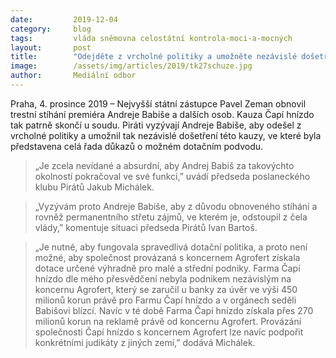 ```yaml
---
date:         2019-12-04
category:     blog
tags:         vláda sněmovna celostátní kontrola-moci-a-mocných
layout:       post
title:        "Odejděte z vrcholné politiky a umožněte nezávislé došetření kauzy Čapí hnízdo, vyzývají Piráti premiéra Babiše v souvislosti s jeho obnoveným stíháním"
image:        /assets/img/articles/2019/tk27schuze.jpg
author:       Mediální odbor
---
```



Praha, 4. prosince 2019 – Nejvyšší státní zástupce Pavel Zeman obnovil trestní stíhání premiéra Andreje Babiše a dalších osob. Kauza Čapí hnízdo tak patrně skončí u soudu. Piráti vyzývají Andreje Babiše, aby odešel z vrcholné politiky a umožnil tak nezávislé došetření této kauzy, ve které byla představena celá řada důkazů o možném dotačním podvodu. 
> „Je zcela nevídané a absurdní, aby Andrej Babiš za takovýchto okolností pokračoval ve své funkci,” uvádí předseda poslaneckého klubu Pirátů Jakub Michálek.

> „Vyzývám proto Andreje Babiše, aby z důvodu obnoveného stíhání a rovněž permanentního střetu zájmů, ve kterém je, odstoupil z čela vlády,” komentuje situaci předseda Pirátů Ivan Bartoš.

> „Je nutné, aby fungovala spravedlivá dotační politika, a proto není možné, aby společnost provázaná s koncernem Agrofert získala dotace určené výhradně pro malé a střední podniky. Farma Čapí hnízdo dle mého přesvědčení nebyla podnikem nezávislým na koncernu Agrofert, který se zaručil u banky za úvěr ve výši 450 milionů korun právě pro Farmu Čapí hnízdo a v orgánech seděli Babišovi blízcí. Navíc v té době Farma Čapí hnízdo získala přes 270 milionů korun na reklamě právě od koncernu Agrofert. Provázání společnosti Čapí hnízdo s koncernem Agrofert lze navíc podpořit konkrétními judikáty z jiných zemí,” dodává Michálek.
